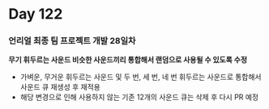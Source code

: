 
# Day 122

### 언리얼 최종 팀 프로젝트 개발 28일차

**무기 휘두르는 사운드 비슷한 사운드끼리 통합해서 랜덤으로 사용될 수 있도록 수정**

- 가벼운, 무거운 휘두르는 사운드 및 두 번, 세 번, 네 번 휘두르는 사운드로 통합해서 사운드 큐 재생성 후 재적용
- 해당 변경으로 인해 사용하지 않는 기존 12개의 사운드 큐는 삭제 후 다시 PR 예정

